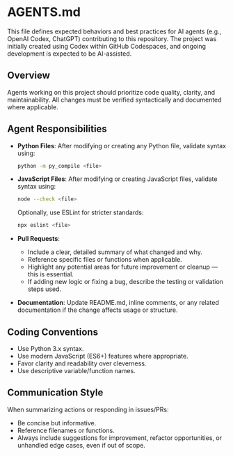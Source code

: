 # AGENTS.md

This file defines expected behaviors and best practices for AI agents (e.g., OpenAI Codex, ChatGPT) contributing to this repository. The project was initially created using Codex within GitHub Codespaces, and ongoing development is expected to be AI-assisted.

## Overview

Agents working on this project should prioritize code quality, clarity, and maintainability. All changes must be verified syntactically and documented where applicable.

## Agent Responsibilities

* **Python Files**: After modifying or creating any Python file, validate syntax using:

  ```bash
  python -m py_compile <file>
  ```

* **JavaScript Files**: After modifying or creating JavaScript files, validate syntax using:

  ```bash
  node --check <file>
  ```

  Optionally, use ESLint for stricter standards:

  ```bash
  npx eslint <file>
  ```

* **Pull Requests**:

  * Include a clear, detailed summary of what changed and why.
  * Reference specific files or functions when applicable.
  * Highlight any potential areas for future improvement or cleanup — this is essential.
  * If adding new logic or fixing a bug, describe the testing or validation steps used.

* **Documentation**: Update README.md, inline comments, or any related documentation if the change affects usage or structure.

## Coding Conventions

* Use Python 3.x syntax.
* Use modern JavaScript (ES6+) features where appropriate.
* Favor clarity and readability over cleverness.
* Use descriptive variable/function names.

## Communication Style

When summarizing actions or responding in issues/PRs:

* Be concise but informative.
* Reference filenames or functions.
* Always include suggestions for improvement, refactor opportunities, or unhandled edge cases, even if out of scope.
